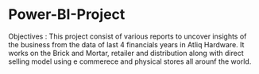 # Power-BI-Project

Objectives :
This project consist of various reports to uncover insights of the business from the data of last 4 financials years in Atliq Hardware. It works on the Brick and Mortar, retailer and distribution along with direct selling model using e commerece and physical stores all arounf the world.



